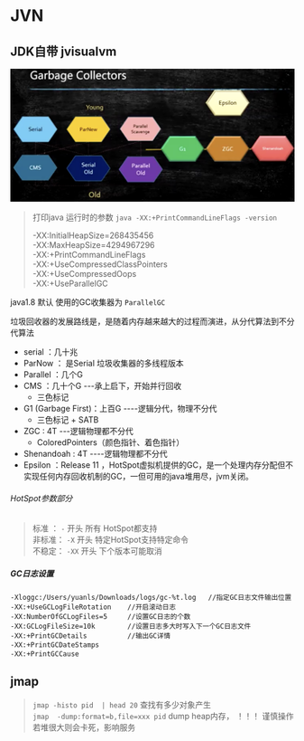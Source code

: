 # JVN   
## JDK自带 jvisualvm


![Garbage Collectors](../image/garbage.png)

> 打印java 运行时的参数 `java -XX:+PrintCommandLineFlags -version` 
> 
> -XX:InitialHeapSize=268435456   
> -XX:MaxHeapSize=4294967296   
> -XX:+PrintCommandLineFlags   
> -XX:+UseCompressedClassPointers  
> -XX:+UseCompressedOops   
> -XX:+UseParallelGC  

 java1.8 默认 使用的GC收集器为 `ParallelGC `
 
垃圾回收器的发展路线是，是随着内存越来越大的过程而演进，从分代算法到不分代算法  
- serial ：几十兆  
- ParNow ： 是Serial 垃圾收集器的多线程版本 
- Parallel ：几个G  
- CMS ：几十个G    ---承上启下，开始并行回收   
    * 三色标记
- G1 (Garbage First)：上百G   ----逻辑分代，物理不分代  
    * 三色标记 + SATB    
- ZGC : 4T  ---逻辑物理都不分代 
    *  ColoredPointers（颜色指针、着色指针）
- Shenandoah : 4T   ----逻辑物理都不分代   
- Epsilon ：Release 11 ，HotSpot虚拟机提供的GC，是一个处理内存分配但不实现任何内存回收机制的GC，一但可用的java堆用尽，jvm关闭。  


###### HotSpot参数部分  
> 标准 ：  `-` 开头 所有 HotSpot都支持  
> 非标准： `-X` 开头 特定HotSpot支持特定命令  
> 不稳定： `-XX` 开头 下个版本可能取消    

##### GC日志设置 
 
    -Xloggc:/Users/yuanls/Downloads/logs/gc-%t.log   //指定GC日志文件输出位置
    -XX:+UseGCLogFileRotation    //开启滚动日志
    -XX:NumberOfGCLogFiles=5     //设置GC日志的个数
    -XX:GCLogFileSize=10k        //设置日志多大时写入下一个GC日志文件
    -XX:+PrintGCDetails          //输出GC详情
    -XX:+PrintGCDateStamps  
    -XX:+PrintGCCause 
 

## jmap
> `jmap -histo pid  | head 20`  查找有多少对象产生  
> `jmap  -dump:format=b,file=xxx pid` dump heap内存， ！！！ 谨慎操作若堆很大则会卡死，影响服务  





